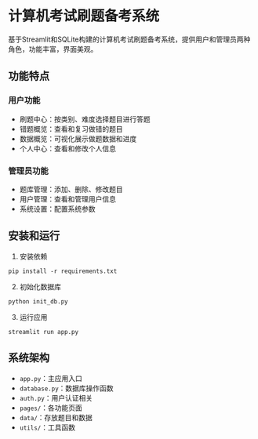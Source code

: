 # 计算机考试刷题备考系统

基于Streamlit和SQLite构建的计算机考试刷题备考系统，提供用户和管理员两种角色，功能丰富，界面美观。

## 功能特点

### 用户功能
- 刷题中心：按类别、难度选择题目进行答题
- 错题概览：查看和复习做错的题目
- 数据概览：可视化展示做题数据和进度
- 个人中心：查看和修改个人信息

### 管理员功能
- 题库管理：添加、删除、修改题目
- 用户管理：查看和管理用户信息
- 系统设置：配置系统参数

## 安装和运行

1. 安装依赖
```
pip install -r requirements.txt
```

2. 初始化数据库
```
python init_db.py
```

3. 运行应用
```
streamlit run app.py
```

## 系统架构
- `app.py`：主应用入口
- `database.py`：数据库操作函数
- `auth.py`：用户认证相关
- `pages/`：各功能页面
- `data/`：存放题目和数据
- `utils/`：工具函数 